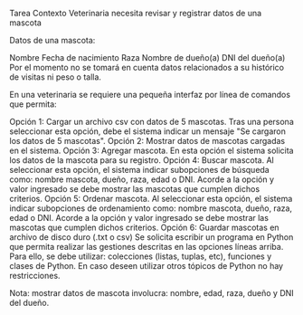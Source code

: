 Tarea
Contexto
Veterinaria necesita revisar y registrar datos de una mascota

Datos de una mascota:

Nombre
Fecha de nacimiento
Raza
Nombre de dueño(a)
DNI del dueño(a)
Por el momento no se tomará en cuenta datos relacionados a su histórico de visitas ni peso o talla.

En una veterinaria se requiere una pequeña interfaz por línea de comandos que permita:

Opción 1: Cargar un archivo csv con datos de 5 mascotas. Tras una persona seleccionar esta opción, debe el sistema indicar un mensaje "Se cargaron los datos de 5 mascotas".
Opción 2: Mostrar datos de mascotas cargadas en el sistema.
Opción 3: Agregar mascota. En esta opción el sistema solicita los datos de la mascota para su registro.
Opción 4: Buscar mascota. Al seleccionar esta opción, el sistema indicar subopciones de búsqueda como: nombre mascota, dueño, raza, edad o DNI. Acorde a la opción y valor ingresado se debe mostrar las mascotas que cumplen dichos criterios.
Opción 5: Ordenar mascota. Al seleccionar esta opción, el sistema indicar subopciones de ordenamiento como: nombre mascota, dueño, raza, edad o DNI. Acorde a la opción y valor ingresado se debe mostrar las mascotas que cumplen dichos criterios.
Opción 6: Guardar mascotas en archivo de disco duro (.txt o csv)
Se solicita escribir un programa en Python que permita realizar las gestiones descritas en las opciones líneas arriba. Para ello, se debe utilizar: colecciones (listas, tuplas, etc), funciones y clases de Python. En caso deseen utilizar otros tópicos de Python no hay restricciones.

Nota: mostrar datos de mascota involucra: nombre, edad, raza, dueño y DNI del dueño.


